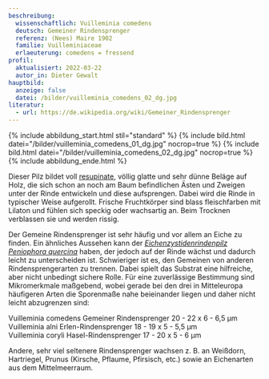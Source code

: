 ```yaml
---
beschreibung:
  wissenschaftlich: Vuilleminia comedens
  deutsch: Gemeiner Rindensprenger
  referenz: (Nees) Maire 1902
  familie: Vuilleminiaceae
  erlaeuterung: comedens = fressend
profil:
  aktualisiert: 2022-03-22
  autor_in: Dieter Gewalt
hauptbild:
  anzeige: false
  datei: /bilder/vuilleminia_comedens_02_dg.jpg
literatur:
  - url: https://de.wikipedia.org/wiki/Gemeiner_Rindensprenger
---
```

{% include abbildung_start.html stil="standard" %}
{% include bild.html datei="/bilder/vuilleminia_comedens_01_dg.jpg" nocrop=true %}
{% include bild.html datei="/bilder/vuilleminia_comedens_02_dg.jpg" nocrop=true %}
{% include abbildung_ende.html %}

Dieser Pilz bildet voll [resupinate](resupinat "Glossar"), völlig glatte und sehr dünne Beläge auf Holz, die sich schon an noch am Baum befindlichen Ästen und Zweigen unter der Rinde entwickeln und diese aufsprengen. Dabei wird die Rinde in typischer Weise aufgerollt. Frische Fruchtkörper sind blass fleischfarben mit Lilaton und fühlen sich speckig oder wachsartig an. Beim Trocknen verblassen sie und werden rissig.

Der Gemeine Rindensprenger ist sehr häufig und vor allem an Eiche zu finden. Ein ähnliches Aussehen kann der *[Eichenzystidenrindenpilz Peniophora quercina](/pilze/peniophora-quercina-eichen-zystidenrindenpilz)* haben, der jedoch auf der Rinde wächst und dadurch leicht zu unterscheiden ist. Schwieriger ist es, den Gemeinen von anderen Rindensprengerarten zu trennen. Dabei spielt das Substrat eine hilfreiche, aber nicht unbedingt sichere Rolle. Für eine zuverlässige Bestimmung sind Mikromerkmale maßgebend, wobei gerade bei den drei in Mitteleuropa häufigeren Arten die Sporenmaße nahe beieinander liegen und daher nicht leicht abzugrenzen sind:

Vuilleminia comedens Gemeiner Rindensprenger 20 - 22 x 6 - 6,5 µm\
Vuilleminia alni Erlen-Rindensprenger 18 - 19 x 5 - 5,5 µm\
Vuilleminia coryli Hasel-Rindensprenger	17 - 20 x 5 - 6 µm 

Andere, sehr viel seltenere Rindensprenger wachsen z. B. an Weißdorn, Hartriegel, Prunus (Kirsche, Pflaume, Pfirsisch, etc.) sowie an Eichenarten aus dem Mittelmeerraum.
